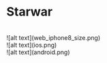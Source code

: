 # Starwar
<br/>
![alt text](web_iphone8_size.png)
<br/>
![alt text](ios.png)
<br/>
![alt text](android.png)